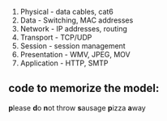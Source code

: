 1. Physical - data cables, cat6
2. Data - Switching, MAC addresses
3. Network - IP addresses, routing
4. Transport - TCP/UDP
5. Session - session management
6. Presentation - WMV, JPEG, MOV
7. Application - HTTP, SMTP

## code to memorize the model:
**p**lease **d**o **n**ot throw **s**ausage **p**izza **a**way
